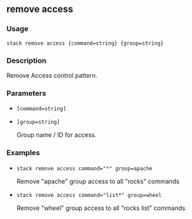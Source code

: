 ## remove access

### Usage

`stack remove access {command=string} {group=string}`

### Description

Remove Access control pattern.

### Parameters
* `[command=string]`
* `[group=string]`

   Group name / ID for access.

### Examples

* `stack remove access command="*" group=apache`

   Remove "apache" group access to all "rocks" commands

* `stack remove access command="list*" group=wheel`

   Remove "wheel" group access to all "rocks list" commands



